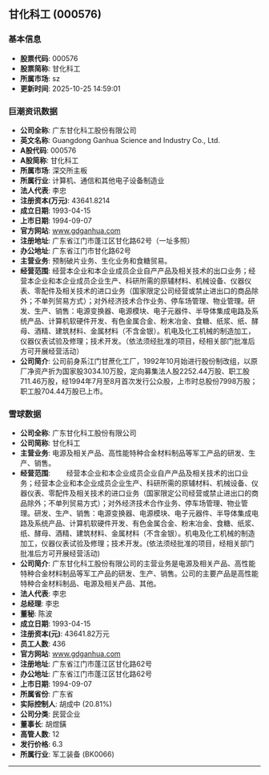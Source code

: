 ## 甘化科工 (000576)

### 基本信息

- **股票代码**: 000576
- **股票简称**: 甘化科工
- **所属市场**: sz
- **更新时间**: 2025-10-25 14:59:01

### 巨潮资讯数据

- **公司全称**: 广东甘化科工股份有限公司
- **英文名称**: Guangdong Ganhua Science and Industry Co., Ltd.
- **A股代码**: 000576
- **A股简称**: 甘化科工
- **所属市场**: 深交所主板
- **所属行业**: 计算机、通信和其他电子设备制造业
- **法人代表**: 李忠
- **注册资本(万元)**: 43641.8214
- **成立日期**: 1993-04-15
- **上市日期**: 1994-09-07
- **官方网站**: www.gdganhua.com
- **注册地址**: 广东省江门市蓬江区甘化路62号（一址多照）
- **办公地址**: 广东省江门市甘化路62号
- **主营业务**: 预制破片业务、生化业务和食糖贸易。
- **经营范围**: 经营本企业和本企业成员企业自产产品及相关技术的出口业务；经营本企业和本企业成员企业生产、科研所需的原辅材料、机械设备、仪器仪表、零配件及相关技术的进口业务（国家限定公司经营或禁止进出口的商品除外；不单列贸易方式）；对外经济技术合作业务、停车场管理、物业管理。研发、生产、销售：电源变换器、电源模块、电子元器件、半导体集成电路及系统产品、计算机软硬件开发、有色金属合金、粉末冶金、食糖、纸浆、纸、酵母、酒精、建筑材料、金属材料（不含金银）。机电及化工机械的制造加工，仪器仪表试验及修理；技术开发。（依法须经批准的项目，经相关部门批准后方可开展经营活动）
- **公司简介**: 公司前身系江门甘蔗化工厂，1992年10月始进行股份制改组，以原厂净资产折为国家股3034.10万股，定向募集法人股2252.44万股、职工股711.46万股，经1994年7月至8月首次发行公众股，上市时总股份7998万股；职工股704.44万股已上市。

### 雪球数据

- **公司全称**: 广东甘化科工股份有限公司
- **公司简称**: 甘化科工
- **主营业务**: 电源及相关产品、高性能特种合金材料制品等军工产品的研发、生产、销售。
- **经营范围**: 　　经营本企业和本企业成员企业自产产品及相关技术的出口业务；经营本企业和本企业成员企业生产、科研所需的原辅材料、机械设备、仪器仪表、零配件及相关技术的进口业务（国家限定公司经营或禁止进出口的商品除外；不单列贸易方式）；对外经济技术合作业务、停车场管理、物业管理。研发、生产、销售：电源变换器、电源模块、电子元器件、半导体集成电路及系统产品、计算机软硬件开发、有色金属合金、粉末冶金、食糖、纸浆、纸、酵母、酒精、建筑材料、金属材料（不含金银）。机电及化工机械的制造加工，仪器仪表试验及修理；技术开发。(依法须经批准的项目，经相关部门批准后方可开展经营活动)
- **公司简介**: 广东甘化科工股份有限公司的主营业务是电源及相关产品、高性能特种合金材料制品等军工产品的研发、生产、销售。公司的主要产品是高性能特种合金材料制品、电源及相关产品、其他。
- **法人代表**: 李忠
- **总经理**: 李忠
- **董秘**: 陈波
- **成立日期**: 1993-04-15
- **注册资本(元)**: 43641.82万元
- **员工人数**: 436
- **官方网站**: www.gdganhua.com
- **注册地址**: 广东省江门市蓬江区甘化路62号
- **办公地址**: 广东省江门市蓬江区甘化路62号
- **上市日期**: 1994-09-07
- **所属省份**: 广东省
- **实际控制人**: 胡成中 (20.81%)
- **公司分类**: 民营企业
- **董事长**: 胡煜鐄
- **高管人数**: 12
- **发行价格**: 6.3
- **所属行业**: 军工装备 (BK0066)

---